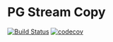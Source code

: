# PG Stream Copy
[![Build Status](https://travis-ci.com/rtbhouse-apps/pg-stream-copy.svg?branch=master)](https://travis-ci.com/rtbhouse-apps/pg-stream-copy) [![codecov](https://codecov.io/gh/rtbhouse-apps/pg-stream-copy/branch/master/graph/badge.svg)](https://codecov.io/gh/rtbhouse-apps/pg-stream-copy)